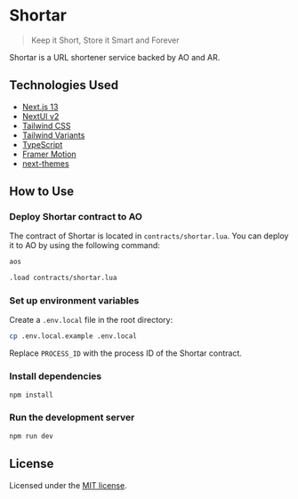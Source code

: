 # Shortar

> Keep it Short, Store it Smart and Forever

Shortar is a URL shortener service backed by AO and AR.

## Technologies Used

- [Next.js 13](https://nextjs.org/docs/getting-started)
- [NextUI v2](https://nextui.org/)
- [Tailwind CSS](https://tailwindcss.com/)
- [Tailwind Variants](https://tailwind-variants.org)
- [TypeScript](https://www.typescriptlang.org/)
- [Framer Motion](https://www.framer.com/motion/)
- [next-themes](https://github.com/pacocoursey/next-themes)

## How to Use

### Deploy Shortar contract to AO

The contract of Shortar is located in `contracts/shortar.lua`. You can deploy it to AO by using the following command:

```bash
aos

.load contracts/shortar.lua
```

### Set up environment variables

Create a `.env.local` file in the root directory:

```bash
cp .env.local.example .env.local
```

Replace `PROCESS_ID` with the process ID of the Shortar contract.

### Install dependencies

```bash
npm install
```

### Run the development server

```bash
npm run dev
```

## License

Licensed under the [MIT license](https://github.com/Soptq/shortar/blob/main/LICENSE).